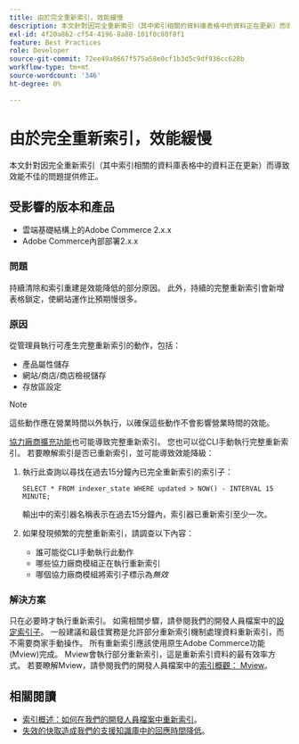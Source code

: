 ```yaml
---
title: 由於完全重新索引，效能緩慢
description: 本文針對因完全重新索引（其中索引相關的資料庫表格中的資料正在更新）而導致效能不佳的問題提供修正。
exl-id: 4f20a862-cf54-4196-8a88-101f0c80f8f1
feature: Best Practices
role: Developer
source-git-commit: 72ee49a8667f575a58e0cf1b3d5c9df936cc628b
workflow-type: tm+mt
source-wordcount: '346'
ht-degree: 0%

---
```


# 由於完全重新索引，效能緩慢

本文針對因完全重新索引（其中索引相關的資料庫表格中的資料正在更新）而導致效能不佳的問題提供修正。

## 受影響的版本和產品

* 雲端基礎結構上的Adobe Commerce 2.x.x
* Adobe Commerce內部部署2.x.x

### 問題

持續清除和索引重建是效能降低的部分原因。 此外，持續的完整重新索引會新增表格鎖定，使網站運作比預期慢很多。

### 原因

從管理員執行可產生完整重新索引的動作，包括：

* 產品屬性儲存
* 網站/商店/商店檢視儲存
* 存放區設定

>[!NOTE]
>
>這些動作應在營業時間以外執行，以確保這些動作不會影響營業時間的效能。

[協力廠商擴充功能](https://support.magento.com/hc/en-us/articles/360042361152-Best-Practices-for-using-third-party-extensions-in-Magento)也可能導致完整重新索引。 您也可以從CLI手動執行完整重新索引。 若要瞭解索引是否已重新索引，並可能導致效能降級：

1. 執行此查詢以尋找在過去15分鐘內已完全重新索引的索引子：

   ```
   SELECT * FROM indexer_state WHERE updated > NOW() - INTERVAL 15 MINUTE;
   ```

   輸出中的索引器名稱表示在過去15分鐘內，索引器已重新索引至少一次。

1. 如果發現頻繁的完整重新索引，請調查以下內容：
   * 誰可能從CLI手動執行此動作
   * 哪些協力廠商模組正在執行重新索引
   * 哪個協力廠商模組將索引子標示為&#x200B;*無效*

### 解決方案

只在必要時才執行重新索引。 如需相關步驟，請參閱我們的開發人員檔案中的[設定索引子](https://experienceleague.adobe.com/zh-hant/docs/commerce-operations/configuration-guide/cli/manage-indexers#configure-indexers)。 一般建議和最佳實務是允許部分重新索引機制處理資料重新索引，而不需要商家手動操作。 所有重新索引應該使用原生Adobe Commerce功能(Mview)完成。 Mview會執行部分重新索引，這是重新索引資料的最有效率方式。 若要瞭解Mview，請參閱我們的開發人員檔案中的[索引概觀： Mview](https://developer.adobe.com/commerce/php/development/components/indexing/#mview)。

## 相關閱讀

* [索引概述：如何在我們的開發人員檔案中重新索引](https://developer.adobe.com/commerce/php/development/components/indexing/#how-to-reindex)。
* [失效的快取造成我們的支援知識庫中的回應時間降低](/help/troubleshooting/miscellaneous/invalidated-cache-causes-response-time-degradation.md)。


